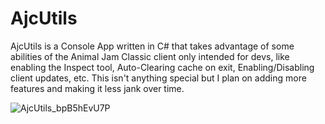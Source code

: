 # AjcUtils

AjcUtils is a Console App written in C# that takes advantage of some abilities of the Animal Jam Classic client only intended for devs, like enabling the Inspect tool, Auto-Clearing cache on exit, Enabling/Disabling client updates, etc. This isn't anything special but I plan on adding more features and making it less jank over time.

![AjcUtils_bpB5hEvU7P](https://github.com/babylard/AjcUtils/assets/75695872/c2343041-99f5-4c9e-b1cb-00d81c04ac41)
